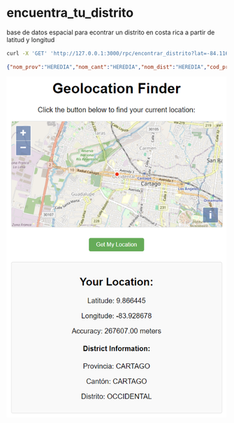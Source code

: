 # encuentra_tu_distrito
base de datos espacial para econtrar un distrito en costa rica a partir de latitud y longitud

```bash
curl -X 'GET' 'http://127.0.0.1:3000/rpc/encontrar_distrito?lat=-84.1165&lng=9.9983'  -H 'accept: application/json'
```
```json
{"nom_prov":"HEREDIA","nom_cant":"HEREDIA","nom_dist":"HEREDIA","cod_prov":4,"cod_cant":1,"cod_dist":1}
```

![image](./demo.png)
